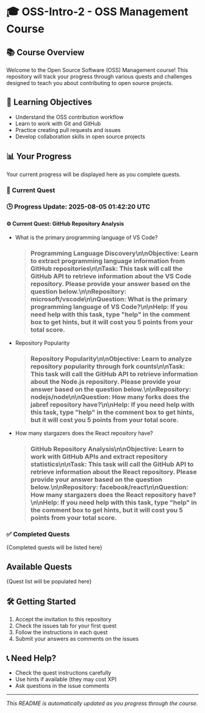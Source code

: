 # 🎓 OSS-Intro-2 - OSS Management Course

## 📚 Course Overview
Welcome to the Open Source Software (OSS) Management course! This repository will track your progress through various quests and challenges designed to teach you about contributing to open source projects.

## 🎯 Learning Objectives
- Understand the OSS contribution workflow
- Learn to work with Git and GitHub
- Practice creating pull requests and issues
- Develop collaboration skills in open source projects

## 📊 Your Progress
Your current progress will be displayed here as you complete quests.

### 🚀 Current Quest
### 🕒 Progress Update: 2025-08-05 01:42:20 UTC

#### ⚙️ Current Quest: GitHub Repository Analysis
- What is the primary programming language of VS Code?
  > ### Programming Language Discovery\n\n**Objective:** Learn to extract programming language information from GitHub repositories\n\n**Task:** This task will call the GitHub API to retrieve information about the VS Code repository. Please provide your answer based on the question below.\n\n**Repository:** microsoft/vscode\n\n**Question:** What is the primary programming language of VS Code?\n\n**Help:** If you need help with this task, type \"help\" in the comment box to get hints, but it will cost you 5 points from your total score.
- Repository Popularity
  > ### Repository Popularity\n\n**Objective:** Learn to analyze repository popularity through fork counts\n\n**Task:** This task will call the GitHub API to retrieve information about the Node.js repository. Please provide your answer based on the question below.\n\n**Repository:** nodejs/node\n\n**Question:** How many forks does the jabref repository have?\n\n**Help:** If you need help with this task, type \"help\" in the comment box to get hints, but it will cost you 5 points from your total score.
- How many stargazers does the React repository have?
  > ### GitHub Repository Analysis\n\n**Objective:** Learn to work with GitHub APIs and extract repository statistics\n\n**Task:** This task will call the GitHub API to retrieve information about the React repository. Please provide your answer based on the question below.\n\n**Repository:** facebook/react\n\n**Question:** How many stargazers does the React repository have?\n\n**Help:** If you need help with this task, type \"help\" in the comment box to get hints, but it will cost you 5 points from your total score.


### ✅ Completed Quests
{Completed quests will be listed here}

##  Available Quests
{Quest list will be populated here}

## 🛠️ Getting Started
1. Accept the invitation to this repository
2. Check the issues tab for your first quest
3. Follow the instructions in each quest
4. Submit your answers as comments on the issues

## 📞 Need Help?
- Check the quest instructions carefully
- Use hints if available (they may cost XP)
- Ask questions in the issue comments

---
*This README is automatically updated as you progress through the course.*